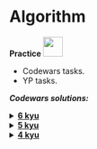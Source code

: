 # Algorithm
**Practice** <img src="https://cdn-icons-png.flaticon.com/128/5968/5968350.png" height="35"/>


- Codewars tasks.
- YP tasks.

***Codewars solutions:***  
<details>
  <summary>  
    <a href='https://github.com/HelloAgni/Algorithm/tree/main/Codewars/6_kyu'><b>6 kyu</b>
    </a>  
  </summary>

  * Roman Numerals Decoder
  * Perfect Square
  * Does my number look big in this?
  * Multiplication table
  * Compare powers  
  * Chmod calculator in octal  
  ...
</details>

<details>
  <summary>  
    <a href='https://github.com/HelloAgni/Algorithm/tree/main/Codewars/5_kyu'><b>5 kyu</b>
    </a>  
  </summary>

  * PaginationHelper
  * Numbers that are a power of their sum of digits
  * First non-repeating character
  * Scramblies
  * Regex Password Validation  
  ...
</details>

<details>
  <summary>  
    <a href='https://github.com/HelloAgni/Algorithm/tree/main/Codewars/4_kyu'><b>4 kyu</b>
    </a>  
  </summary>

  * Sum of Intervals
  * So Many Permutations!
  * Strip Comments  
  ...
</details>
